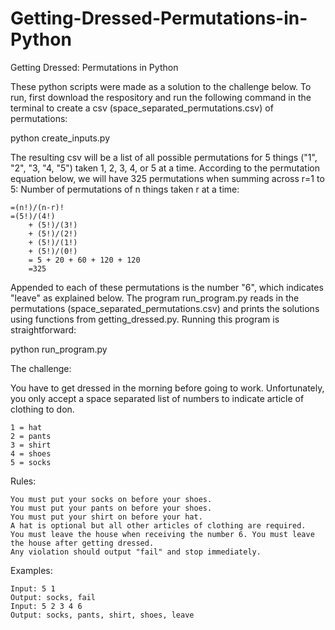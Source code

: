 # Getting-Dressed-Permutations-in-Python
Getting Dressed: Permutations in Python

These python scripts were made as a solution to the challenge below. To run, first download the respository and run the following command in the terminal to create a csv (space_separated_permutations.csv) of permutations:

python create_inputs.py

The resulting csv will be a list of all possible permutations for 5 things ("1", "2", "3, "4, "5") taken 1, 2, 3, 4, or 5 at a time. According to the permutation equation below, we will have 325 permutations when summing across r=1 to 5:
	Number of permutations of n things taken r at a time:
	
	=(n!)/(n-r)!
	=(5!)/(4!)
		+ (5!)/(3!) 
		+ (5!)/(2!) 
		+ (5!)/(1!)
		+ (5!)/(0!)
		= 5 + 20 + 60 + 120 + 120
		=325

Appended to each of these permutations is the number "6", which indicates "leave" as explained below. The program run_program.py reads in the permutations (space_separated_permutations.csv) and prints the solutions using functions from getting_dressed.py. Running this program is straightforward:

python run_program.py



The challenge:


You have to get dressed in the morning before going to work. Unfortunately, you only accept a space separated list of numbers to indicate article of clothing to don.

    1 = hat
    2 = pants
    3 = shirt
    4 = shoes
    5 = socks

Rules:

    You must put your socks on before your shoes.
    You must put your pants on before your shoes.
    You must put your shirt on before your hat.
    A hat is optional but all other articles of clothing are required.
    You must leave the house when receiving the number 6. You must leave the house after getting dressed.
    Any violation should output "fail" and stop immediately.

Examples:

    Input: 5 1
    Output: socks, fail
    Input: 5 2 3 4 6
    Output: socks, pants, shirt, shoes, leave
